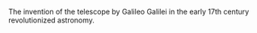 The invention of the telescope by Galileo Galilei in the early 17th century revolutionized astronomy.
